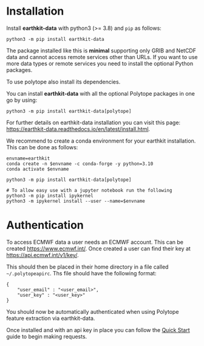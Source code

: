 # Installation

Install **earthkit-data** with python3 (>= 3.8) and ``pip`` as follows:


    python3 -m pip install earthkit-data

The package installed like this is **minimal** supporting only GRIB and NetCDF data and cannot access remote services other than URLs. If you want to use more data types or remote services you need to install the optional Python packages.

To use polytope also install its dependencies.

You can install **earthkit-data** with all the optional Polytope packages in one go by using:


    python3 -m pip install earthkit-data[polytope]

For further details on earthkit-data installation you can visit this page: https://earthkit-data.readthedocs.io/en/latest/install.html.

We recommend to create a conda environment for your earthkit installation. This can be done as follows:

```
envname=earthkit
conda create -n $envname -c conda-forge -y python=3.10
conda activate $envname

python3 -m pip install earthkit-data[polytope]

# To allow easy use with a jupyter notebook run the following
python3 -m pip install ipykernel
python3 -m ipykernel install --user --name=$envname
```

# Authentication

To access ECMWF data a user needs an ECMWF account. This can be created <a href=https://www.ecmwf.int/>https://www.ecmwf.int/</a>. Once created a user can find their key at <a href=https://api.ecmwf.int/v1/key/>https://api.ecmwf.int/v1/key/</a>. 

This should then be placed in their home directory in a file called `~/.polytopeapirc`. Ths file should have the following format:


```
{
    "user_email" : "<user_email>",
    "user_key" : "<user_key>"
}
```

You should now be automatically authenticated when using Polytope feature extraction via earthkit-data.

Once installed and with an api key in place you can follow the <a href="../Quick_Start">Quick Start</a> guide to begin making requests.